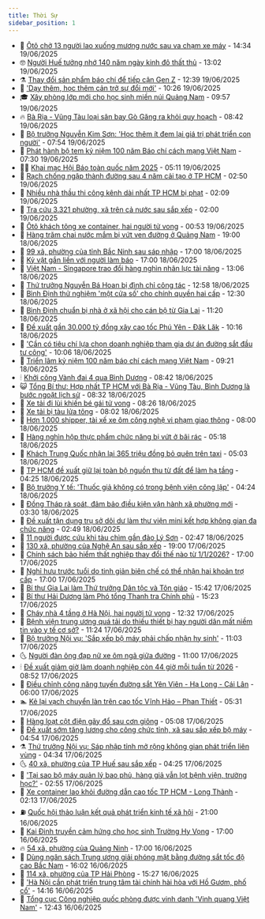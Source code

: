 ```yaml
---
title: Thời Sự
sidebar_position: 1
---
```


<!-- vnexpress-thoi-su:START -->
- 🦒 [Ôtô chở 13 người lao xuống mương nước sau va chạm xe máy](https://vnexpress.net/oto-cho-13-nguoi-lao-xuong-muong-nuoc-sau-va-cham-xe-may-4903888.html) - 14:34 19/06/2025
- 🤓 [Người Huế tưởng nhớ 140 năm ngày kinh đô thất thủ](https://vnexpress.net/nguoi-hue-tuong-nho-140-nam-ngay-kinh-do-that-thu-4903462.html) - 13:02 19/06/2025
- ⚗️ [Thay đổi sản phẩm báo chí để tiếp cận Gen Z](https://vnexpress.net/thay-doi-san-pham-bao-chi-de-tiep-can-gen-z-4903795.html) - 12:39 19/06/2025
- 🌊 [&#39;Dạy thêm, học thêm cản trở sự đổi mới&#39;](https://vnexpress.net/day-them-hoc-them-can-tro-su-doi-moi-4903828.html) - 10:26 19/06/2025
- 🎓 [Xây phòng lớp mới cho học sinh miền núi Quảng Nam](https://vnexpress.net/xay-phong-lop-moi-cho-hoc-sinh-mien-nui-quang-nam-4903817.html) - 09:57 19/06/2025
- 🔥 [Bà Rịa - Vũng Tàu loại sân bay Gò Găng ra khỏi quy hoạch](https://vnexpress.net/ba-ria-vung-tau-loai-san-bay-go-gang-ra-khoi-quy-hoach-4903754.html) - 08:42 19/06/2025
- 🦏 [Bộ trưởng Nguyễn Kim Sơn: &#39;Học thêm ít đem lại giá trị phát triển con người&#39;](https://vnexpress.net/bo-truong-nguyen-kim-son-hoc-them-it-dem-lai-gia-tri-phat-trien-con-nguoi-4903662-tong-thuat.html) - 07:54 19/06/2025
- 👺 [Phát hành bộ tem kỷ niệm 100 năm Báo chí cách mạng Việt Nam](https://vnexpress.net/phat-hanh-bo-tem-ky-niem-100-nam-bao-chi-cach-mang-viet-nam-4903691.html) - 07:30 19/06/2025
- 🧑‍🏫 [Khai mạc Hội Báo toàn quốc năm 2025](https://vnexpress.net/khai-mac-hoi-bao-toan-quoc-nam-2025-4903655.html) - 05:11 19/06/2025
- 🚦 [Rạch chống ngập thành đường sau 4 năm cải tạo ở TP HCM](https://vnexpress.net/rach-chong-ngap-thanh-duong-sau-4-nam-cai-tao-o-tp-hcm-4903538.html) - 02:50 19/06/2025
- 🎉 [Nhiều nhà thầu thi công kênh dài nhất TP HCM bị phạt](https://vnexpress.net/nhieu-nha-thau-thi-cong-kenh-dai-nhat-tp-hcm-bi-phat-4903524.html) - 02:09 19/06/2025
- 🦒 [Tra cứu 3.321 phường, xã trên cả nước sau sắp xếp](https://vnexpress.net/tra-cuu-3-321-phuong-xa-tren-ca-nuoc-sau-sap-xep-4903454.html) - 02:00 19/06/2025
- 🤗 [Ôtô khách tông xe container, hai người tử vong](https://vnexpress.net/oto-khach-tong-xe-container-hai-nguoi-tu-vong-4903492.html) - 00:53 19/06/2025
- 💼 [Hàng trăm chai nước mắm bị vứt ven đường ở Quảng Nam](https://vnexpress.net/hang-tram-chai-nuoc-mam-bi-vut-ven-duong-o-quang-nam-4903469.html) - 19:00 18/06/2025
- 🤩 [99 xã, phường của tỉnh Bắc Ninh sau sáp nhập](https://vnexpress.net/99-xa-phuong-cua-tinh-bac-ninh-sau-sap-nhap-4899624.html) - 17:00 18/06/2025
- 🤡 [Kỷ vật gắn liền với người làm báo](https://vnexpress.net/ky-vat-gan-lien-voi-nguoi-lam-bao-4903407.html) - 17:00 18/06/2025
- 💯 [Việt Nam - Singapore trao đổi hàng nghìn nhân lực tài năng](https://vnexpress.net/viet-nam-singapore-trao-doi-hang-nghin-nhan-luc-tai-nang-4903429.html) - 13:06 18/06/2025
- 👺 [Thứ trưởng Nguyễn Bá Hoan bị đình chỉ công tác](https://vnexpress.net/thu-truong-nguyen-ba-hoan-bi-dinh-chi-cong-tac-4903432.html) - 12:58 18/06/2025
- 🌮 [Bình Định thử nghiệm &#39;một cửa số&#39; cho chính quyền hai cấp](https://vnexpress.net/binh-dinh-thu-nghiem-mot-cua-so-cho-chinh-quyen-hai-cap-4903347.html) - 12:30 18/06/2025
- 🥸 [Bình Định chuẩn bị nhà ở xã hội cho cán bộ từ Gia Lai](https://vnexpress.net/binh-dinh-chuan-bi-nha-o-xa-hoi-cho-can-bo-tu-gia-lai-4903329.html) - 11:20 18/06/2025
- 🐻 [Đề xuất gần 30.000 tỷ đồng xây cao tốc Phú Yên - Đăk Lăk](https://vnexpress.net/de-xuat-gan-30-000-ty-dong-xay-cao-toc-phu-yen-dak-lak-4903378.html) - 10:16 18/06/2025
- 👀 [&#39;Cần có tiêu chí lựa chọn doanh nghiệp tham gia dự án đường sắt đầu tư công&#39;](https://vnexpress.net/can-co-tieu-chi-lua-chon-doanh-nghiep-tham-gia-du-an-duong-sat-dau-tu-cong-4903337.html) - 10:06 18/06/2025
- 🤔 [Triển lãm kỷ niệm 100 năm báo chí cách mạng Việt Nam](https://vnexpress.net/trien-lam-ky-niem-100-nam-bao-chi-cach-mang-viet-nam-4903242.html) - 09:21 18/06/2025
- 🕯 [Khởi công Vành đai 4 qua Bình Dương](https://vnexpress.net/khoi-cong-vanh-dai-4-qua-binh-duong-4902927.html) - 08:42 18/06/2025
- 😺 [Tổng Bí thư: Hợp nhất TP HCM với Bà Rịa - Vũng Tàu, Bình Dương là bước ngoặt lịch sử](https://vnexpress.net/tong-bi-thu-hop-nhat-tp-hcm-voi-ba-ria-vung-tau-binh-duong-la-buoc-ngoat-lich-su-4903316.html) - 08:32 18/06/2025
- 🦆 [Xe tải đi lùi khiến bé gái tử vong](https://vnexpress.net/xe-tai-di-lui-khien-be-gai-tu-vong-4903285.html) - 08:26 18/06/2025
- 🧰 [Xe tải bị tàu lửa tông](https://vnexpress.net/xe-tai-bi-tau-lua-tong-4903290.html) - 08:02 18/06/2025
- 🦍 [Hơn 1.000 shipper, tài xế xe ôm công nghệ vi phạm giao thông](https://vnexpress.net/hon-1-000-shipper-tai-xe-xe-om-cong-nghe-vi-pham-giao-thong-4903260.html) - 08:00 18/06/2025
- 🧰 [Hàng nghìn hộp thực phẩm chức năng bị vứt ở bãi rác](https://vnexpress.net/hang-nghin-hop-thuc-pham-chuc-nang-bi-vut-o-bai-rac-4903189.html) - 05:18 18/06/2025
- 💃 [Khách Trung Quốc nhận lại 365 triệu đồng bỏ quên trên taxi](https://vnexpress.net/khach-trung-quoc-nhan-lai-365-trieu-dong-bo-quen-tren-taxi-4903144.html) - 05:03 18/06/2025
- 🧰 [TP HCM đề xuất giữ lại toàn bộ nguồn thu từ đất để làm hạ tầng](https://vnexpress.net/tp-hcm-de-xuat-giu-lai-toan-bo-nguon-thu-tu-dat-de-lam-ha-tang-4903181.html) - 04:25 18/06/2025
- 🚀 [Bộ trưởng Y tế: &#39;Thuốc giả không có trong bệnh viện công lập&#39;](https://vnexpress.net/bo-truong-y-te-thuoc-gia-khong-co-trong-benh-vien-cong-lap-4903138.html) - 04:24 18/06/2025
- 🎊 [Đồng Tháp rà soát, đảm bảo điều kiện vận hành xã phường mới](https://vnexpress.net/dong-thap-ra-soat-dam-bao-dieu-kien-van-hanh-xa-phuong-moi-4903106.html) - 03:30 18/06/2025
- 🤭 [Đề xuất tận dụng trụ sở dôi dư làm thư viện mini kết hợp không gian đa chức năng](https://vnexpress.net/de-xuat-tan-dung-tru-so-doi-du-lam-thu-vien-mini-ket-hop-khong-gian-da-chuc-nang-4903062.html) - 02:49 18/06/2025
- 🤗 [11 người được cứu khi tàu chìm gần đảo Lý Sơn](https://vnexpress.net/11-nguoi-duoc-cuu-khi-tau-chim-gan-dao-ly-son-4903090.html) - 02:47 18/06/2025
- 🌈 [130 xã, phường của Nghệ An sau sắp xếp](https://vnexpress.net/130-xa-phuong-cua-nghe-an-sau-sap-xep-4899725.html) - 19:00 17/06/2025
- 🦣 [Chính sách bảo hiểm thất nghiệp thay đổi thế nào từ 1/1/2026?](https://vnexpress.net/chinh-sach-bao-hiem-that-nghiep-thay-doi-the-nao-tu-1-1-2026-4902882.html) - 17:00 17/06/2025
- 🎡 [Nghỉ hưu trước tuổi do tinh giản biên chế có thể nhận hai khoản trợ cấp](https://vnexpress.net/nghi-huu-truoc-tuoi-do-tinh-gian-bien-che-co-the-nhan-hai-khoan-tro-cap-4899941.html) - 17:00 17/06/2025
- 🦏 [Bí thư Gia Lai làm Thứ trưởng Dân tộc và Tôn giáo](https://vnexpress.net/bi-thu-gia-lai-lam-thu-truong-dan-toc-va-ton-giao-4902977.html) - 15:42 17/06/2025
- 🎊 [Bí thư Hải Dương làm Phó tổng Thanh tra Chính phủ](https://vnexpress.net/bi-thu-hai-duong-lam-pho-tong-thanh-tra-chinh-phu-4902975.html) - 15:23 17/06/2025
- 🫶 [Cháy nhà 4 tầng ở Hà Nội, hai người tử vong](https://vnexpress.net/chay-nha-4-tang-o-ha-noi-hai-nguoi-tu-vong-4902941.html) - 12:32 17/06/2025
- 🤔 [Bệnh viện trung ương quá tải do thiếu thiết bị hay người dân mất niềm tin vào y tế cơ sở?](https://vnexpress.net/benh-vien-trung-uong-qua-tai-do-thieu-thiet-bi-hay-nguoi-dan-mat-niem-tin-vao-y-te-co-so-4902911.html) - 11:24 17/06/2025
- 🤠 [Bộ trưởng Nội vụ: &#39;Sắp xếp bộ máy phải chấp nhận hy sinh&#39;](https://vnexpress.net/bo-truong-noi-vu-sap-xep-bo-may-phai-chap-nhan-hy-sinh-4902908.html) - 11:03 17/06/2025
- 🌜 [Người đàn ông đạp nữ xe ôm ngã giữa đường](https://vnexpress.net/nguoi-dan-ong-dap-nu-xe-om-nga-giua-duong-4902913.html) - 11:00 17/06/2025
- 🕯 [Đề xuất giảm giờ làm doanh nghiệp còn 44 giờ mỗi tuần từ 2026](https://vnexpress.net/de-xuat-giam-gio-lam-doanh-nghiep-con-44-gio-moi-tuan-tu-2026-4899948.html) - 08:52 17/06/2025
- 🤔 [Điều chỉnh công năng tuyến đường sắt Yên Viên - Hạ Long - Cái Lân](https://vnexpress.net/dieu-chinh-cong-nang-tuyen-duong-sat-yen-vien-ha-long-cai-lan-4899817.html) - 06:00 17/06/2025
- 🏊 [Kẻ lại vạch chuyển làn trên cao tốc Vĩnh Hảo – Phan Thiết](https://vnexpress.net/ke-lai-vach-chuyen-lan-tren-cao-toc-vinh-hao-phan-thiet-4899875.html) - 05:31 17/06/2025
- 🌮 [Hàng loạt cột điện gãy đổ sau cơn giông](https://vnexpress.net/hang-loat-cot-dien-gay-do-sau-con-giong-4899847.html) - 05:08 17/06/2025
- 🫣 [Đề xuất sớm tăng lương cho công chức tỉnh, xã sau sắp xếp bộ máy](https://vnexpress.net/de-xuat-som-tang-luong-cho-cong-chuc-tinh-xa-sau-sap-xep-bo-may-4899816.html) - 04:54 17/06/2025
- ⚗️ [Thứ trưởng Nội vụ: Sáp nhập tỉnh mở rộng không gian phát triển liên vùng](https://vnexpress.net/thu-truong-noi-vu-sap-nhap-tinh-mo-rong-khong-gian-phat-trien-lien-vung-4899726.html) - 04:34 17/06/2025
- 🌜 [40 xã, phường của TP Huế sau sắp xếp](https://vnexpress.net/40-xa-phuong-cua-tp-hue-sau-sap-xep-4899596.html) - 04:25 17/06/2025
- 🌁 [&#39;Tại sao bộ máy quản lý bao phủ, hàng giả vẫn lọt bệnh viện, trường học?&#39;](https://vnexpress.net/tai-sao-bo-may-quan-ly-bao-phu-hang-gia-van-lot-benh-vien-truong-hoc-4899740.html) - 02:55 17/06/2025
- 🐲 [Xe container lao khỏi đường dẫn cao tốc TP HCM - Long Thành](https://vnexpress.net/xe-container-lao-khoi-duong-dan-cao-toc-tp-hcm-long-thanh-4899728.html) - 02:13 17/06/2025
- ⛽️ [Quốc hội thảo luận kết quả phát triển kinh tế xã hội](https://vnexpress.net/quoc-hoi-thao-luan-ket-qua-phat-trien-kinh-te-xa-hoi-4899627.html) - 21:00 16/06/2025
- 🗽 [Kai Đinh truyền cảm hứng cho học sinh Trường Hy Vọng](https://vnexpress.net/kai-dinh-truyen-cam-hung-cho-hoc-sinh-truong-hy-vong-4899633.html) - 17:00 16/06/2025
- 🔥 [54 xã, phường của Quảng Ninh](https://vnexpress.net/54-xa-phuong-cua-quang-ninh-4899605.html) - 17:00 16/06/2025
- 💯 [Dùng ngân sách Trung ương giải phóng mặt bằng đường sắt tốc độ cao Bắc Nam](https://vnexpress.net/dung-ngan-sach-trung-uong-giai-phong-mat-bang-duong-sat-toc-do-cao-bac-nam-4899637.html) - 16:02 16/06/2025
- 🦆 [114 xã, phường của TP Hải Phòng](https://vnexpress.net/114-xa-phuong-cua-tp-hai-phong-4899600.html) - 15:27 16/06/2025
- 🫣 [&#39;Hà Nội cần phát triển trung tâm tài chính hài hòa với Hồ Gươm, phố cổ&#39;](https://vnexpress.net/ha-noi-can-phat-trien-trung-tam-tai-chinh-hai-hoa-voi-ho-guom-pho-co-4899495.html) - 14:16 16/06/2025
- 🤡 [Tổng cục Công nghiệp quốc phòng được vinh danh &#39;Vinh quang Việt Nam&#39;](https://vnexpress.net/tong-cuc-cong-nghiep-quoc-phong-duoc-vinh-danh-vinh-quang-viet-nam-4899559.html) - 12:43 16/06/2025<!-- vnexpress-thoi-su:END -->